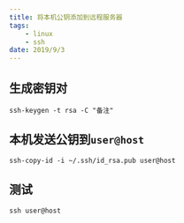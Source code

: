 ```yaml
---
title: 将本机公钥添加到远程服务器
tags:
    - linux
    - ssh
date: 2019/9/3
---
```


## 生成密钥对

`ssh-keygen -t rsa -C "备注"`

## 本机发送公钥到`user@host`

`ssh-copy-id -i ~/.ssh/id_rsa.pub user@host`

## 测试

`ssh user@host`
